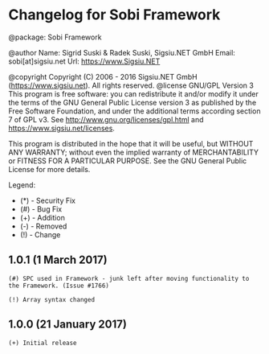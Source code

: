 

Changelog for Sobi Framework 
===================================================
@package: Sobi Framework

@author
Name: Sigrid Suski & Radek Suski, Sigsiu.NET GmbH
Email: sobi[at]sigsiu.net
Url: https://www.Sigsiu.NET

@copyright Copyright (C) 2006 - 2016 Sigsiu.NET GmbH (https://www.sigsiu.net). All rights reserved.
@license GNU/GPL Version 3
This program is free software: you can redistribute it and/or modify it under the terms of the GNU General Public License version 3
as published by the Free Software Foundation, and under the additional terms according section 7 of GPL v3.
See http://www.gnu.org/licenses/gpl.html and https://www.sigsiu.net/licenses.

This program is distributed in the hope that it will be useful, but WITHOUT ANY WARRANTY; without even the implied warranty of
MERCHANTABILITY or FITNESS FOR A PARTICULAR PURPOSE.  See the GNU General Public License for more details.


Legend:
- (*) - Security Fix
- (#) - Bug Fix
- (+) - Addition
- (-) - Removed
- (!) - Change


1.0.1 (1 March 2017)
-------------------

	(#) SPC used in Framework - junk left after moving functionality to the Framework. (Issue #1766)
	 
	(!) Array syntax changed
	
	

1.0.0 (21 January 2017)
-------------------

	(+) Initial release 
	
